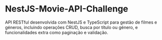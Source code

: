# NestJS-Movie-API-Challenge
API RESTful desenvolvida com NestJS e TypeScript para gestão de filmes e géneros, incluindo operações CRUD, busca por título ou género, e funcionalidades extra como paginação e validação.
